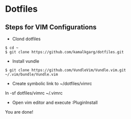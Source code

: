 # Dotfiles

## Steps for VIM Configurations

- Clond dotfiles

```
$ cd ~
$ git clone https://github.com/kamalkgarg/dotfiles.git

```

- Install vundle

```
$ git clone https://github.com/VundleVim/Vundle.vim.git ~/.vim/bundle/Vundle.vim

```
- Create symbolic link to ~/dotfiles/vimrc

ln -sf dotfiles/vimrc ~/.vimrc

- Open vim editor and execute :PluginInstall

You are done!

